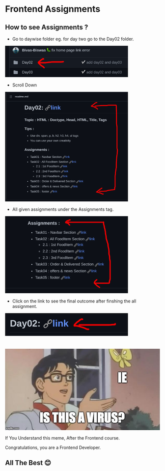 # Frontend Assignments

## How to see Assignments ?

- Go to daywise folder eg. for day two go to the Day02 folder.
<p align="left">
<img src='./assets/folder_arrow.png' width=400"/>
</p>

- Scroll Down

<p align="left">
<img src='./assets/scroll_arrow.png' width="400"/>
</p>

- All given assignments under the Assignments tag.

<p align="left">
<img src='./assets/assgnment_arrow.png' width="400"/>
</p>

- Click on the link to see the final outcome after finshing the all assignment.

<p align="left">
<img src='./assets/link_arrow.png' width="400"/>
</p>

#

![](./assets/meme/ie_meme.jpg)

If You Understand this meme, After the Frontend course.

Congratulations, you are a Frontend Developer.

<h2> All The Best 😊</h2>
